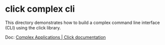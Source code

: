 # click complex cli

This directory demonstrates how to build a complex
command line interface (CLI) using the click library.

Doc: [Complex Applications | Click documentation](https://click.palletsprojects.com/en/8.1.x/complex/)
